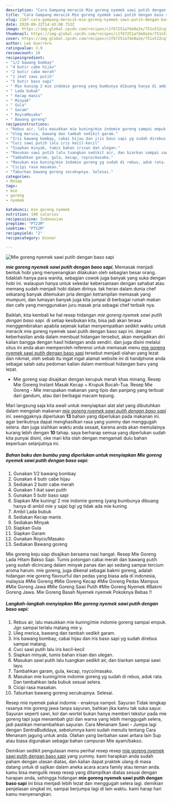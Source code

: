 ```yaml
---
description: "Cara Gampang meracik Mie goreng nyemek sawi putih dengan baso sapi, Bikin Ngiler"
title: "Cara Gampang meracik Mie goreng nyemek sawi putih dengan baso sapi, Bikin Ngiler"
slug: 2167-cara-gampang-meracik-mie-goreng-nyemek-sawi-putih-dengan-baso-sapi-bikin-ngiler
date: 2020-09-22T14:43:08.753Z
image: https://img-global.cpcdn.com/recipes/c1f67251a7de8a2e/751x532cq70/mie-goreng-nyemek-sawi-putih-dengan-baso-sapi-foto-resep-utama.jpg
thumbnail: https://img-global.cpcdn.com/recipes/c1f67251a7de8a2e/751x532cq70/mie-goreng-nyemek-sawi-putih-dengan-baso-sapi-foto-resep-utama.jpg
cover: https://img-global.cpcdn.com/recipes/c1f67251a7de8a2e/751x532cq70/mie-goreng-nyemek-sawi-putih-dengan-baso-sapi-foto-resep-utama.jpg
author: Lee Guerrero
ratingvalue: 3.9
reviewcount: 10
recipeingredient:
- "1/2 bawang bombay"
- "4 butir cabe hijau"
- "2 butir cabe merah"
- "1 ikat sawi putih"
- "5 butir baso sapi"
- " Mie kuning 2 mie indomie goreng yang bumbunya dibuang hanya di ambil mie y saja bgi yg tidak ada mie kuning"
- " Lada bubuk"
- " Kecap manis"
- " Minyak"
- " Gula"
- " Garam"
- " RoycoMasako"
- " Bawang goreng"
recipeinstructions:
- "Rebus air, lalu masukkan mie kuning/mie indomie goreng sampai empuk. Jgn sampai terlalu matang mie y."
- "Uleg merica, bawang dan tambah sedikit garam."
- "Iris bawang bombay, cabai hijau dan iris baso sapi yg sudah direbus sampai matang."
- "Cuci sawi putih lalu iris kecil-kecil"
- "Siapkan minyak, tumis bahan irisan dan ulegan."
- "Masukan sawi putih lalu tuangkan sedikit air, dan biarkan sampai sawi layu."
- "Tambahkan garam, gula, kecap, royco/masako."
- "Masukan mie kuning/mie indomie goreng yg sudah di rebus, aduk rata. Dan tambahkan lada bubuk sesuai selera."
- "Cicipi rasa masakan."
- "Taburkan bawang goreng secukupnya. Selesai."
categories:
- Resep
tags:
- mie
- goreng
- nyemek

katakunci: mie goreng nyemek 
nutrition: 190 calories
recipecuisine: Indonesian
preptime: "PT23M"
cooktime: "PT52M"
recipeyield: "2"
recipecategory: Dinner

---
```



![Mie goreng nyemek sawi putih dengan baso sapi](https://img-global.cpcdn.com/recipes/c1f67251a7de8a2e/751x532cq70/mie-goreng-nyemek-sawi-putih-dengan-baso-sapi-foto-resep-utama.jpg)

<b><i>mie goreng nyemek sawi putih dengan baso sapi</i></b>, Memasak menjadi bentuk hobi yang menyenangkan dilakukan oleh sebagian besar orang. tidaklah hanya para wanita, sebagian cowok juga banyak yang suka dengan hobi ini. walaupun hanya untuk sekedar kebersamaan dengan sahabat atau memang sudah menjadi hobi dalam dirinya. tak heran dalam dunia chef sekarang banyak ditemukan pria dengan ketrampilan memasak yang mumpuni, dan lumayan banyak juga kita jumpai di berbagai rumah makan dan cafe yang menggunakan juru masak pria sebagai chef terbaik nya.

Baiklah, kita kembali ke hal resep hidangan <i>mie goreng nyemek sawi putih dengan baso sapi</i>. di setiap kesibukan kita, bisa jadi akan terasa menggembirakan apabila sejenak kalian menyempatkan sedikit waktu untuk meracik mie goreng nyemek sawi putih dengan baso sapi ini. dengan keberhasilan anda dalam membuat hidangan tersebut, akan menjadikan diri kalian bangga dengan hasil hidangan anda sendiri. dan juga disini melalui situs ini anda akan memperoleh referensi untuk memasak menu <u>mie goreng nyemek sawi putih dengan baso sapi</u> tersebut menjadi olahan yang lezat dan nikmat, oleh sebab itu ingat ingat alamat website ini di handphone anda sebagai salah satu pedoman kalian dalam membuat hidangan baru yang lezat.

- Mie goreng siap disajikan dengan kerupuk merah khas minang. Resep Mie Goreng Instant Masak Kecap + Krupuk Bocah-Tua. Resep Mie Goreng - Mie merupakan makanan yang tipis dan panjang yang terbuat dari gandum, atau dari berbagai macam tepung.


Mari langsung saja kita awali untuk menyiapkan alat alat yang dibutuhkan dalam mengolah makanan <u><i>mie goreng nyemek sawi putih dengan baso sapi</i></u> ini. seenggaknya diperlukan <b>13</b> bahan yang diperlukan pada makanan ini. agar berikutnya dapat menghasilkan rasa yang yummy dan menggugah selera. dan juga sisihkan waktu anda sesaat, karena anda akan memulainya kurang lebih dengan <b>10</b> tahap. saya berharap semua yang diperlukan sudah kita punyai disini, oke mari kita olah dengan mengamati dulu bahan keperluan selanjutnya ini.

<!--inarticleads1-->

##### Bahan baku dan bumbu yang diperlukan untuk menyiapkan Mie goreng nyemek sawi putih dengan baso sapi:

1. Gunakan 1/2 bawang bombay
1. Gunakan 4 butir cabe hijau
1. Sediakan 2 butir cabe merah
1. Gunakan 1 ikat sawi putih
1. Gunakan 5 butir baso sapi
1. Siapkan  Mie kuning/ 2 mie indomie goreng (yang bumbunya dibuang hanya di ambil mie y saja) bgi yg tidak ada mie kuning
1. Ambil  Lada bubuk
1. Sediakan  Kecap manis
1. Sediakan  Minyak
1. Siapkan  Gula
1. Siapkan  Garam
1. Gunakan  Royco/Masako
1. Sediakan  Bawang goreng


Mie goreng keju siap disajikan bersama nasi hangat. Resep Mie Goreng Lada Hitam Bakso Sapi. Tumis potongan cabai merah dan bawang putih yang sudah dicincang dalam minyak panas dan api sedang sampai tercium aroma harum. mie goreng, juga dikenal sebagai bakmi goreng, adalah hidangan mie goreng flavourful dan pedas yang biasa ada di indonesia, malaysia #Mie Goreng #Mie Goreng Kecap #Mie Goreng Pedas Mampus #Mie Goreng Jawa #Mie Goreng Sawi Putih #Mie Goreng Nyemek #Bakmi Goreng Jawa. Mie Goreng Basah Nyemek nyemek Pokoknya Bebas !! 

<!--inarticleads2-->

##### Langkah-langkah menyiapkan Mie goreng nyemek sawi putih dengan baso sapi:

1. Rebus air, lalu masukkan mie kuning/mie indomie goreng sampai empuk. Jgn sampai terlalu matang mie y.
1. Uleg merica, bawang dan tambah sedikit garam.
1. Iris bawang bombay, cabai hijau dan iris baso sapi yg sudah direbus sampai matang.
1. Cuci sawi putih lalu iris kecil-kecil
1. Siapkan minyak, tumis bahan irisan dan ulegan.
1. Masukan sawi putih lalu tuangkan sedikit air, dan biarkan sampai sawi layu.
1. Tambahkan garam, gula, kecap, royco/masako.
1. Masukan mie kuning/mie indomie goreng yg sudah di rebus, aduk rata. Dan tambahkan lada bubuk sesuai selera.
1. Cicipi rasa masakan.
1. Taburkan bawang goreng secukupnya. Selesai.


Resep mie nyemek pakai indomie - enaknya nampol. Sayuran Tidak lengkap rasanya mie goreng jawa tanpa sayuran, bahkan jika kamu tak suka sayur. Sayuran seperti sawi, kol dan wortel bukan hanya memberi tekstur pada mie goreng tapi juga menambah gizi dan warna yang lebih menggugah selera, jadi pastikan menambahkan sayuran. Cara Menanam Sawi - Jumpa lagi dengan SentraBudidaya, sebelumnya kami sudah menulis tentang Cara Menanam jagung untuk anda. Olahan yang berbahan sawi antara lain Sup atau biasa digunakan sebagai bahan campuran Mie ayam/bakso. 

Demikian sedikit pengulasan menu perihal resep resep <u>mie goreng nyemek sawi putih dengan baso sapi</u> yang yummy. kami harapkan anda sudah paham dengan ulasan diatas, dan kalian dapat praktek ulang di masa datang untuk di sajikan dalam aneka acara acara family atau teman anda. kamu bisa mengulik resep resep yang ditampilkan diatas sesuai dengan harapan anda, sehingga hidangan <b>mie goreng nyemek sawi putih dengan baso sapi</b> ini bisa menjadi lebih lezat dan menggugah selera lagi. demikian penjelasan singkat ini, sampai berjumpa lagi di lain waktu. kami harap hari kamu menyenangkan.
